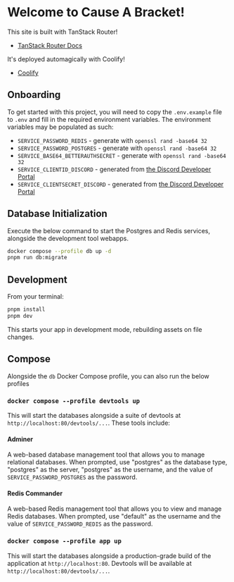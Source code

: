 # Welcome to Cause A Bracket!

This site is built with TanStack Router!

- [TanStack Router Docs](https://tanstack.com/router)

It's deployed automagically with Coolify!

- [Coolify](https://coolify.io/)

## Onboarding

To get started with this project, you will need to copy the `.env.example` file to `.env` and fill in the required
environment variables. The environment variables may be populated as such:

- `SERVICE_PASSWORD_REDIS` - generate with `openssl rand -base64 32`
- `SERVICE_PASSWORD_POSTGRES` - generate with `openssl rand -base64 32`
- `SERVICE_BASE64_BETTERAUTHSECRET` - generate with `openssl rand -base64 32`
- `SERVICE_CLIENTID_DISCORD` - generated
  from [the Discord Developer Portal](https://discord.com/developers/applications)
- `SERVICE_CLIENTSECRET_DISCORD` - generated
  from [the Discord Developer Portal](https://discord.com/developers/applications)

## Database Initialization

Execute the below command to start the Postgres and Redis services, alongside the development tool webapps.

```sh
docker compose --profile db up -d
pnpm run db:migrate
```

## Development

From your terminal:

```sh
pnpm install
pnpm dev
```

This starts your app in development mode, rebuilding assets on file changes.

## Compose

Alongside the `db` Docker Compose profile, you can also run the below profiles

### `docker compose --profile devtools up`

This will start the databases alongside a suite of devtools at
`http://localhost:80/devtools/...`. These tools include:

#### Adminer

A web-based database management tool that allows you to manage relational
databases. When prompted, use "postgres" as the database type, "postgres" as
the server, "postgres" as the username, and the value of
`SERVICE_PASSWORD_POSTGRES` as the password.

#### Redis Commander

A web-based Redis management tool that allows you to view and manage Redis
databases. When prompted, use "default" as the username and the value of
`SERVICE_PASSWORD_REDIS` as the password.

### `docker compose --profile app up`

This will start the databases alongside a production-grade build of the
application at `http://localhost:80`. Devtools will be available at
`http://localhost:80/devtools/...`.
